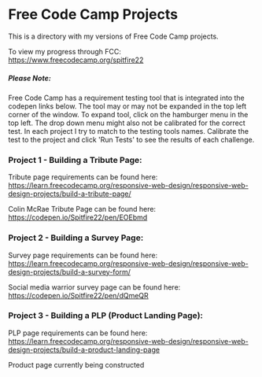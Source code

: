 # Free Code Camp Projects

This is a directory with my versions of Free Code Camp projects.

To view my progress through FCC: https://www.freecodecamp.org/spitfire22

##### Please Note:
Free Code Camp has a requirement testing tool that is integrated into the
codepen links below. The tool may or may not be expanded in the top left
corner of the window. To expand tool, click on the hamburger menu in the
top left. The drop down menu might also not be calibrated for the correct
test. In each project I try to match to the testing tools names. Calibrate
the test to the project and click 'Run Tests' to see the results of each
challenge.

### Project 1 - Building a Tribute Page:
Tribute page requirements can be found here:
https://learn.freecodecamp.org/responsive-web-design/responsive-web-design-projects/build-a-tribute-page/

Colin McRae Tribute Page can be found here:
https://codepen.io/Spitfire22/pen/EOEbmd

### Project 2 - Building a Survey Page:
Survey page requirements can be found here:
https://learn.freecodecamp.org/responsive-web-design/responsive-web-design-projects/build-a-survey-form/

Social media warrior survey page can be found here:
https://codepen.io/Spitfire22/pen/dQmeQR

### Project 3 - Building a PLP (Product Landing Page):
PLP page requirements can be found here:
https://learn.freecodecamp.org/responsive-web-design/responsive-web-design-projects/build-a-product-landing-page

Product page currently being constructed
